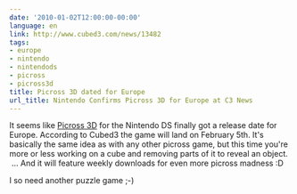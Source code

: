 ```yaml
---
date: '2010-01-02T12:00:00-00:00'
language: en
link: http://www.cubed3.com/news/13482
tags:
- europe
- nintendo
- nintendods
- picross
- picross3d
title: Picross 3D dated for Europe
url_title: Nintendo Confirms Picross 3D for Europe at C3 News
---
```



It seems like <a href="http://www.giantbomb.com/picross-3d/61-23984/">Picross 3D</a> for the Nintendo DS finally got a release date for Europe. According to Cubed3 the game will land on February 5th. It&#39;s basically the same idea as with any other picross game, but this time you&#39;re more or less working on a cube and removing parts of it to reveal an object. &nbsp;... And it will feature weekly downloads for even more picross madness :D

I so need another puzzle game ;-)

